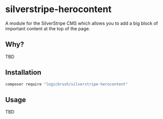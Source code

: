 # silverstripe-herocontent

A module for the SilverStripe CMS which allows you to add a big block of important content at the top of the page.

## Why?

TBD

## Installation

```sh
composer require "logicbrush/silverstripe-herocontent"
```

## Usage

TBD